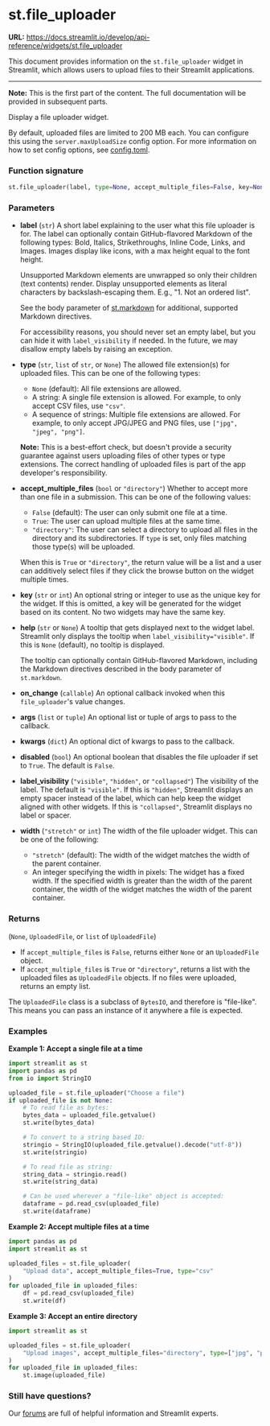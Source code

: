 # st.file_uploader

**URL:** https://docs.streamlit.io/develop/api-reference/widgets/st.file_uploader

This document provides information on the `st.file_uploader` widget in Streamlit, which allows users to upload files to their Streamlit applications.

---

**Note:** This is the first part of the content. The full documentation will be provided in subsequent parts.

Display a file uploader widget.

By default, uploaded files are limited to 200 MB each. You can configure this using the `server.maxUploadSize` config option. For more information on how to set config options, see [config.toml](https://docs.streamlit.io/develop/api-reference/configuration/config.toml).

### Function signature

```python
st.file_uploader(label, type=None, accept_multiple_files=False, key=None, help=None, on_change=None, args=None, kwargs=None, *, disabled=False, label_visibility="visible", width="stretch")
```

### Parameters

*   **label** (`str`)
    A short label explaining to the user what this file uploader is for. The label can optionally contain GitHub-flavored Markdown of the following types: Bold, Italics, Strikethroughs, Inline Code, Links, and Images. Images display like icons, with a max height equal to the font height.

    Unsupported Markdown elements are unwrapped so only their children (text contents) render. Display unsupported elements as literal characters by backslash-escaping them. E.g., "1\. Not an ordered list".

    See the body parameter of [st.markdown](https://docs.streamlit.io/develop/api-reference/text/st.markdown) for additional, supported Markdown directives.

    For accessibility reasons, you should never set an empty label, but you can hide it with `label_visibility` if needed. In the future, we may disallow empty labels by raising an exception.

*   **type** (`str`, `list` of `str`, or `None`)
    The allowed file extension(s) for uploaded files. This can be one of the following types:
    *   `None` (default): All file extensions are allowed.
    *   A string: A single file extension is allowed. For example, to only accept CSV files, use `"csv"`.
    *   A sequence of strings: Multiple file extensions are allowed. For example, to only accept JPG/JPEG and PNG files, use `["jpg", "jpeg", "png"]`.

    **Note:** This is a best-effort check, but doesn't provide a security guarantee against users uploading files of other types or type extensions. The correct handling of uploaded files is part of the app developer's responsibility.

*   **accept\_multiple\_files** (`bool` or `"directory"`)
    Whether to accept more than one file in a submission. This can be one of the following values:
    *   `False` (default): The user can only submit one file at a time.
    *   `True`: The user can upload multiple files at the same time.
    *   `"directory"`: The user can select a directory to upload all files in the directory and its subdirectories. If `type` is set, only files matching those type(s) will be uploaded.

    When this is `True` or `"directory"`, the return value will be a list and a user can additively select files if they click the browse button on the widget multiple times.

*   **key** (`str` or `int`)
    An optional string or integer to use as the unique key for the widget. If this is omitted, a key will be generated for the widget based on its content. No two widgets may have the same key.

*   **help** (`str` or `None`)
    A tooltip that gets displayed next to the widget label. Streamlit only displays the tooltip when `label_visibility="visible"`. If this is `None` (default), no tooltip is displayed.

    The tooltip can optionally contain GitHub-flavored Markdown, including the Markdown directives described in the body parameter of `st.markdown`.

*   **on\_change** (`callable`)
    An optional callback invoked when this `file_uploader`'s value changes.

*   **args** (`list` or `tuple`)
    An optional list or tuple of args to pass to the callback.

*   **kwargs** (`dict`)
    An optional dict of kwargs to pass to the callback.

*   **disabled** (`bool`)
    An optional boolean that disables the file uploader if set to `True`. The default is `False`.

*   **label\_visibility** (`"visible"`, `"hidden"`, or `"collapsed"`)
    The visibility of the label. The default is `"visible"`. If this is `"hidden"`, Streamlit displays an empty spacer instead of the label, which can help keep the widget aligned with other widgets. If this is `"collapsed"`, Streamlit displays no label or spacer.

*   **width** (`"stretch"` or `int`)
    The width of the file uploader widget. This can be one of the following:
    *   `"stretch"` (default): The width of the widget matches the width of the parent container.
    *   An integer specifying the width in pixels: The widget has a fixed width. If the specified width is greater than the width of the parent container, the width of the widget matches the width of the parent container.

### Returns

(`None`, `UploadedFile`, or `list` of `UploadedFile`)

*   If `accept_multiple_files` is `False`, returns either `None` or an `UploadedFile` object.
*   If `accept_multiple_files` is `True` or `"directory"`, returns a list with the uploaded files as `UploadedFile` objects. If no files were uploaded, returns an empty list.

The `UploadedFile` class is a subclass of `BytesIO`, and therefore is "file-like". This means you can pass an instance of it anywhere a file is expected.

### Examples

**Example 1: Accept a single file at a time**

```python
import streamlit as st
import pandas as pd
from io import StringIO

uploaded_file = st.file_uploader("Choose a file")
if uploaded_file is not None:
    # To read file as bytes:
    bytes_data = uploaded_file.getvalue()
    st.write(bytes_data)

    # To convert to a string based IO:
    stringio = StringIO(uploaded_file.getvalue().decode("utf-8"))
    st.write(stringio)

    # To read file as string:
    string_data = stringio.read()
    st.write(string_data)

    # Can be used wherever a "file-like" object is accepted:
    dataframe = pd.read_csv(uploaded_file)
    st.write(dataframe)
```

**Example 2: Accept multiple files at a time**

```python
import pandas as pd
import streamlit as st

uploaded_files = st.file_uploader(
    "Upload data", accept_multiple_files=True, type="csv"
)
for uploaded_file in uploaded_files:
    df = pd.read_csv(uploaded_file)
    st.write(df)
```

**Example 3: Accept an entire directory**

```python
import streamlit as st

uploaded_files = st.file_uploader(
    "Upload images", accept_multiple_files="directory", type=["jpg", "png"]
)
for uploaded_file in uploaded_files:
    st.image(uploaded_file)
```

### Still have questions?

Our [forums](https://discuss.streamlit.io) are full of helpful information and Streamlit experts.